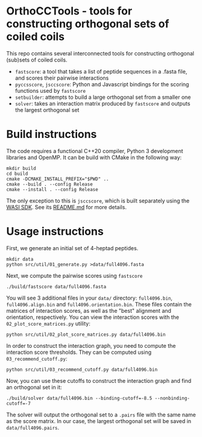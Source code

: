 # OrthoCCTools - tools for constructing orthogonal sets of coiled coils

This repo contains several interconnected tools for constructing orthogonal (sub)sets of coiled coils.
 - `fastscore`: a tool that takes a list of peptide sequences in a .fasta file, and scores their pairwise interactions
 - `pyccsscore`, `jsccscore`: Python and Javascript bindings for the scoring functions used by `fastscore`
 - `setbuilder`: attempts to build a large orthogonal set from a smaller one
 - `solver`: takes an interaction matrix produced by `fastscore` and outputs the largest orthogonal set
 
# Build instructions
 
The code requires a functional C++20 compiler, Python 3 development libraries and OpenMP. It can be build with CMake in the following way:
```shell
mkdir build
cd build
cmake -DCMAKE_INSTALL_PREFIX="$PWD" ..
cmake --build . --config Release
cmake --install . --config Release
```
The only exception to this is `jsccscore`, which is built separately using the [WASI SDK](https://github.com/WebAssembly/wasi-sdk). See its [README.md](src/jsccscore/README.md) for more details.

# Usage instructions

First, we generate an initial set of 4-heptad peptides.
```shell
mkdir data
python src/util/01_generate.py >data/full4096.fasta
```

Next, we compute the pairwise scores using `fastscore`
```shell
./build/fastscore data/full4096.fasta
```
You will see 3 additional files in your `data/` directory: `full4096.bin`, `full4096.align.bin` and `full4096.orientation.bin`. These files contain the matrices of interaction scores, as well as the "best" alignment and orientation, respectively.
You can view the interaction scores with the `02_plot_score_matrices.py` utility:
```shell
python src/util/02_plot_score_matrices.py data/full4096.bin
```

In order to construct the interaction graph, you need to compute the interaction score thresholds. They can be computed using `03_recommend_cutoff.py`:
```shell
python src/util/03_recommend_cutoff.py data/full4096.bin
```
Now, you can use these cutoffs to construct the interaction graph and find an orthogonal set in it:
```shell
./build/solver data/full4096.bin --binding-cutoff=-8.5 --nonbinding-cutoff=-7
```
The solver will output the orthogonal set to a `.pairs` file with the same name as the score matrix. In our case, the largest orthogonal set will be saved in `data/full4096.pairs`. 
